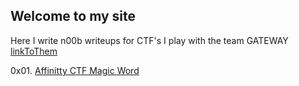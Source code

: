 ## Welcome to my site

Here I write n00b writeups for CTF's I play with the team GATEWAY [linkToThem](https://ctftime.org/team/138426)

0x01. [Affinitty CTF Magic Word](https://0xsagacity.github.io/affinity-magic-word.html) 

